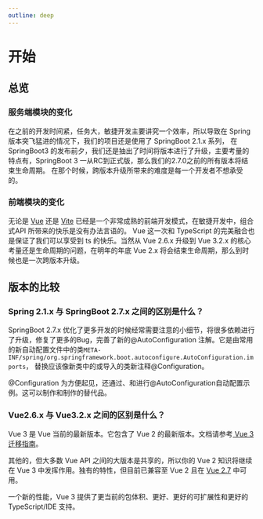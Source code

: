 ```yaml
---
outline: deep
---
```


# 开始

## 总览

### 服务端模块的变化

在之前的开发时间紧，任务大，敏捷开发主要讲究一个效率，所以导致在 Spring 版本突飞猛进的情况下，我们的项目还是使用了 SpringBoot 2.1.x 系列，
在 SpringBoot3 的发布前夕，我们还是抽出了时间将版本进行了升级，主要考量的特点有，SpringBoot 3 一从RC到正式版，那么我们的2.7.0之前的所有版本将结束生命周期。
在那个时候，跨版本升级所带来的难度是每一个开发者不想承受的。

### 前端模块的变化

无论是 [Vue](https://cn.vuejs.org/) 还是 [Vite](https://cn.vitejs.dev/) 已经是一个非常成熟的前端开发模式，在敏捷开发中，组合式API 所带来的快乐是没有办法言语的。
 Vue 这一次和 TypeScript 的完美融合也是保证了我们可以享受到 ts 的快乐。当然从 Vue 2.6.x 升级到 Vue 3.2.x 的核心考量还是生命周期的问题，在明年的年底 Vue 2.x 将会结束生命周期，那么到时候也是一次跨版本升级。

## 版本的比较

### Spring 2.1.x 与 SpringBoot 2.7.x 之间的区别是什么？

SpringBoot 2.7.x 优化了更多开发的时候经常需要注意的小细节，将很多依赖进行了升级，修复了更多的Bug，完善了新的@AutoConfiguration 注解。它是由常用的新自动配置文件中的类`META-INF/spring/org.springframework.boot.autoconfigure.AutoConfiguration.imports`，
替换应该像新类中的或导入的类新注释@Configuration。

@Configuration 为方便起见，还通过、和进行@AutoConfiguration自动配置示例。这可以制作和制作的替代品。

### Vue2.6.x 与 Vue3.2.x 之间的区别是什么？

Vue 3 是 Vue 当前的最新版本。它包含了 Vue 2 的最新版本。文档请参考[ Vue 3 迁移指南](https://v3-migration.vuejs.org/)。

其他的，但大多数 Vue API 之间的大版本是共享的，所以你的 Vue 2 知识将继续在 Vue 3 中发挥作用。独有的特性，但目前已兼容至 Vue 2 且在 [Vue 2.7](https://github.com/vuejs/vue/blob/main/CHANGELOG.md#270-2022-07-01) 中可用。

一个新的性能，Vue 3 提供了更当前的包体积、更好、更好的可扩展性和更好的 TypeScript/IDE 支持。
